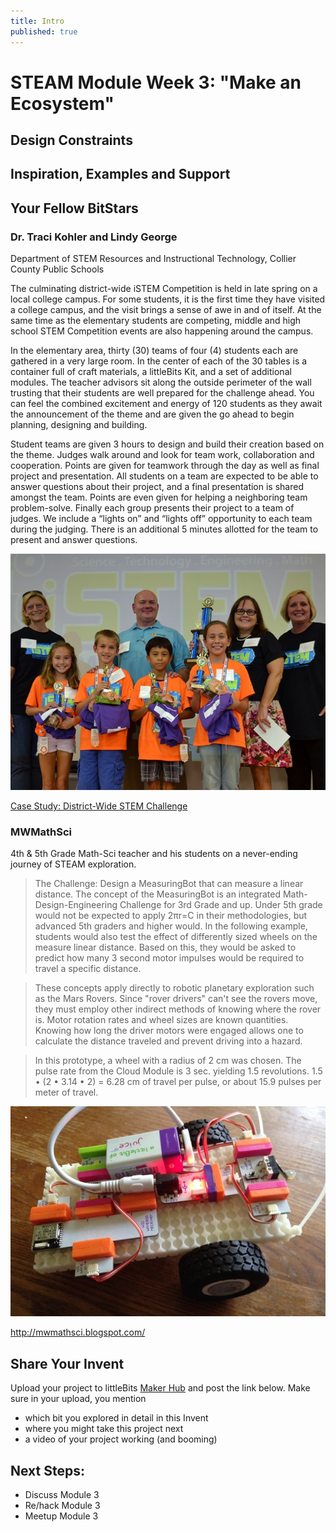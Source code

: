 ```yaml
---
title: Intro
published: true
---
```


# STEAM Module Week 3: "Make an Ecosystem"


## Design Constraints


## Inspiration, Examples and Support




## Your Fellow BitStars
### Dr. Traci Kohler and Lindy George 
Department of STEM Resources and Instructional Technology, Collier County Public Schools

The culminating district-wide iSTEM Competition is held in late spring on a local college campus. For some students, it is the first time they have visited a college campus, and the visit brings a sense of awe in and of itself. At the same time as the elementary students are competing, middle and high school STEM Competition events are also happening around the campus.

In the elementary area, thirty (30) teams of four (4) students each are gathered in a very large room. In the center of each of the 30 tables is a container full of craft materials, a littleBits Kit, and a set of additional modules. The teacher advisors sit along the outside perimeter of the wall trusting that their students are well prepared for the challenge ahead. You can feel the combined excitement and energy of 120 students as they await the announcement of the theme and are given the go ahead to begin planning, designing and building.

Student teams are given 3 hours to design and build their creation based on the theme. Judges walk around and look for team work, collaboration and cooperation. Points are given for teamwork through the day as well as final project and presentation. All students on a team are expected to be able to answer questions about their project, and a final presentation is shared amongst the team. Points are even given for helping a neighboring team problem-solve. Finally each group presents their project to a team of judges. We include a “lights on” and “lights off” opportunity to each team during the judging. There is an additional 5 minutes allotted for the team to present and answer questions.

![](/Images/istem.jpg)

[Case Study: District-Wide STEM Challenge](http://littlebits.cc/education-case-study-district-wide-stem-challenge)

### MWMathSci
4th & 5th Grade Math-Sci teacher and his students on a never-ending journey of STEAM exploration.

>The Challenge:  Design a MeasuringBot that can measure a linear distance.
The concept of the MeasuringBot is an integrated Math-Design-Engineering Challenge for 3rd Grade and up. Under 5th grade would not be expected to apply 2πr=C in their methodologies, but advanced 5th graders and higher would. In the following example, students would also test the effect of differently sized wheels on the measure linear distance. Based on this, they would be asked to predict how many 3 second motor impulses would be required to travel a specific distance. 

>These concepts apply directly to robotic planetary exploration such as the Mars Rovers. Since "rover drivers" can't see the rovers move, they must employ other indirect methods of knowing where the rover is. Motor rotation rates and wheel sizes are known quantities. Knowing how long the driver motors were engaged allows one to calculate the distance traveled and prevent driving into a hazard.

>In this prototype, a wheel with a radius of 2 cm was chosen. The pulse rate from the Cloud Module is 3 sec. yielding 1.5 revolutions. 1.5 • (2 • 3.14 • 2) = 6.28 cm of travel per pulse, or about 15.9 pulses per meter of travel.

![](/Images/measurebot.jpg)

http://mwmathsci.blogspot.com/

## Share Your Invent 
Upload your project to littleBits [Maker Hub](http://littlebits.cc/projects) and post the link below. Make sure in your upload, you mention
- which bit you explored in detail in this Invent
- where you might take this project next
- a video of your project working (and booming)

## Next Steps:
- Discuss Module 3
- Re/hack Module 3
- Meetup Module 3